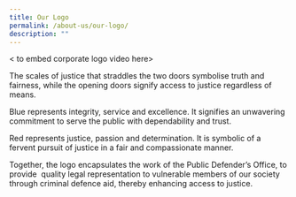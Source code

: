 ```yaml
---
title: Our Logo
permalink: /about-us/our-logo/
description: ""
---
```

< to embed corporate logo video here>


The scales of justice that straddles the two doors symbolise truth and fairness, while the opening doors signify access to justice regardless of means. 

Blue represents integrity, service and excellence. It signifies an unwavering commitment to serve the public with dependability and trust.

Red represents justice, passion and determination. It is symbolic of a fervent pursuit of justice in a fair and compassionate manner.

Together, the logo encapsulates the work of the Public Defender’s Office, to provide  quality legal representation to vulnerable members of our society through criminal defence aid, thereby enhancing access to justice.